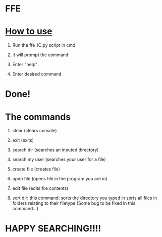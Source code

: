 # FFE



# [How to use](https://github.com/Faster-than-File-Explorer/ffe/)

1. Run the ffe_IC.py script in cmd

2. It will prompt the command


3. Enter "help" 

4. Enter desired command




# Done!



# The commands

1. clear (clears console)

2. exit (exits)

3. search dir (searches an inputed directory)

4. search my user (searches your user for a file)

5. create file (creates file)

6. open file (opens file in the program you are in)

7. edit file (edits file contents)

8. sort dir:
this command:
    sorts the directory you typed in
    sorts all files in folders relating to their filetype
    (Some bug to be fixed in this command...)
    


# HAPPY SEARCHING!!!!

